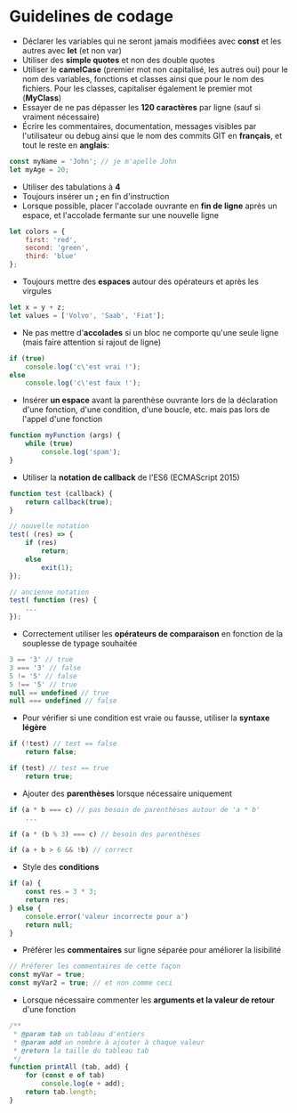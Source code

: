 # Guidelines de codage

- Déclarer les variables qui ne seront jamais modifiées avec **const** et les autres avec **let** (et non var)
- Utiliser des **simple quotes** et non des double quotes
- Utiliser le **camelCase** (premier mot non capitalisé, les autres oui) pour le nom des variables, fonctions et classes ainsi que pour le nom des fichiers. Pour les classes, capitaliser également le premier mot (**MyClass**)
- Essayer de ne pas dépasser les **120 caractères** par ligne (sauf si vraiment nécessaire)
- Écrire les commentaires, documentation, messages visibles par l'utilisateur ou debug ainsi que le nom des commits GIT en **français**, et tout le reste en **anglais**:
```javascript
const myName = 'John'; // je m'apelle John
let myAge = 20;
```
- Utiliser des tabulations à **4**
- Toujours insérer un **;** en fin d'instruction
- Lorsque possible, placer l'accolade ouvrante en **fin de ligne** après un espace, et l'accolade fermante sur une nouvelle ligne
```javascript
let colors = {
    first: 'red',
    second: 'green',
    third: 'blue'
};
```
- Toujours mettre des **espaces** autour des opérateurs et après les virgules
```javascript
let x = y + z;
let values = ['Volvo', 'Saab', 'Fiat'];
```
- Ne pas mettre d'**accolades** si un bloc ne comporte qu'une seule ligne (mais faire attention si rajout de ligne)
```javascript
if (true)
    console.log('c\'est vrai !');
else
    console.log('c\'est faux !');
```

- Insérer **un espace** avant la parenthèse ouvrante lors de la déclaration d'une fonction, d'une condition, d'une boucle, etc. mais pas lors de l'appel d'une fonction
```javascript
function myFunction (args) {
    while (true)
        console.log('spam');
}
```

- Utiliser la **notation de callback** de l'ES6 (ECMAScript 2015)
```javascript
function test (callback) {
    return callback(true);
}

// nouvelle notation
test( (res) => {
    if (res)
        return;
    else
        exit(1);
});

// ancienne notation
test( function (res) {
    ...
});
```
- Correctement utiliser les **opérateurs de comparaison** en fonction de la souplesse de typage souhaitée
```javascript
3 == '3' // true
3 === '3' // false
5 != '5' // false
5 !== '5' // true
null == undefined // true
null === undefined // false
```
- Pour vérifier si une condition est vraie ou fausse, utiliser la **syntaxe légère**
```javascript
if (!test) // test == false
    return false;

if (test) // test == true
    return true;
```
- Ajouter des **parenthèses** lorsque nécessaire uniquement
```javascript
if (a * b === c) // pas besoin de parenthèses autour de 'a * b'
    ...

if (a * (b % 3) === c) // besoin des parenthèses

if (a + b > 6 && !b) // correct
```
- Style des **conditions**
```javascript
if (a) {
    const res = 3 * 3;
    return res;
} else {
    console.error('valeur incorrecte pour a')
    return null;
}
```
- Préférer les **commentaires** sur ligne séparée pour améliorer la lisibilité
```javascript
// Préferer les commentaires de cette façon
const myVar = true;
const myVar2 = true; // et non comme ceci
```
- Lorsque nécessaire commenter les **arguments et la valeur de retour** d'une fonction
```javascript
/**
 * @param tab un tableau d'entiers
 * @param add un nombre à ajouter à chaque valeur
 * @return la taille du tableau tab
 */
function printAll (tab, add) {
    for (const e of tab)
        console.log(e + add);
    return tab.length;
}
```
